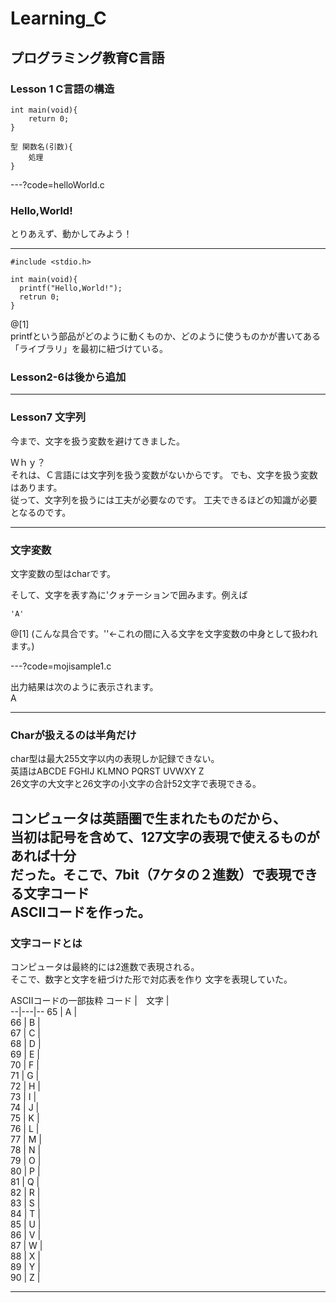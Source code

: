 # Learning_C
プログラミング教育C言語
---
### Lesson 1 C言語の構造
```
int main(void){
    return 0;
}
```
```
型 関数名(引数){
    処理
}
```
---?code=helloWorld.c

### Hello,World!
とりあえず、動かしてみよう！

---
```
#include <stdio.h>

int main(void){
  printf("Hello,World!");
  retrun 0;
}
```
@[1]
<br>
printfという部品がどのように動くものか、どのように使うものかが書いてある「ライブラリ」を最初に紐づけている。


### Lesson2-6は後から追加
---
### Lesson7 文字列

今まで、文字を扱う変数を避けてきました。

Ｗｈｙ？<br>
それは、Ｃ言語には文字列を扱う変数がないからです。
でも、文字を扱う変数はあります。<br>
従って、文字列を扱うには工夫が必要なのです。
工夫できるほどの知識が必要となるのです。

---
### 文字変数

文字変数の型はcharです。

そして、文字を表す為に'クォテーションで囲みます。例えば
```
'A'
```
@[1] (こんな具合です。''←これの間に入る文字を文字変数の中身として扱われます。)

---?code=mojisample1.c

出力結果は次のように表示されます。<br>
A

---
### Charが扱えるのは半角だけ

char型は最大255文字以内の表現しか記録できない。<br>
英語はABCDE FGHIJ KLMNO PQRST UVWXY Z <br>
26文字の大文字と26文字の小文字の合計52文字で表現できる。

コンピュータは英語圏で生まれたものだから、<br>
当初は記号を含めて、127文字の表現で使えるものがあれば十分<br>
だった。そこで、7bit（7ケタの２進数）で表現できる文字コード<br>
ASCIIコードを作った。
---
### 文字コードとは

コンピュータは最終的には2進数で表現される。<br>
そこで、数字と文字を紐づけた形で対応表を作り
文字を表現していた。<br>

ASCIIコードの一部抜粋
コード  |　文字   |  
--|---|--
65  | A  |  
66  | B  |  
67  | C  |  
68  | D  |  
69  | E  |  
70  | F  |  
71  | G  |  
72  | H  |  
73  | I  |  
74  | J  |  
75  | K  |  
76  | L  |  
77  | M  |  
78  | N  |  
79  | O  |  
80  | P  |  
81  | Q  |  
82  | R  |  
83  | S  |  
84  | T  |  
85  | U  |  
86  | V  |  
87  | W  |  
88  | X  |  
89  | Y  |  
90  | Z  |

---
